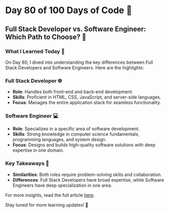 # Day 80 of 100 Days of Code 🚀

## Full Stack Developer vs. Software Engineer: Which Path to Choose? 🤔

### What I Learned Today 📘

On Day 80, I dived into understanding the key differences between Full Stack Developers and Software Engineers. Here are the highlights:

### Full Stack Developer 🌐
- **Role**: Handles both front-end and back-end development.
- **Skills**: Proficient in HTML, CSS, JavaScript, and server-side languages.
- **Focus**: Manages the entire application stack for seamless functionality.

### Software Engineer 💻
- **Role**: Specializes in a specific area of software development.
- **Skills**: Strong knowledge in computer science fundamentals, programming languages, and system design.
- **Focus**: Designs and builds high-quality software solutions with deep expertise in one domain.

### Key Takeaways 📝
- **Similarities**: Both roles require problem-solving skills and collaboration.
- **Differences**: Full Stack Developers have broad expertise, while Software Engineers have deep specialization in one area.

For more insights, read the full article [here](https://roadmap.sh/full-stack/vs-software-engineer). 

Stay tuned for more learning updates! 🚀